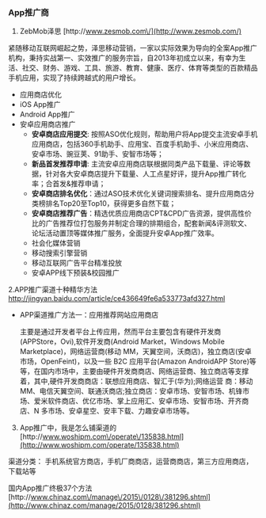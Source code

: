 ### App推广商

1. ZebMob泽思 [http:\/\/www.zesmob.com\/](http://www.zesmob.com/)

  紧随移动互联网崛起之势，泽思移动营销，一家以实际效果为导向的全案App推广机构，秉持实战第一、实效推广的服务宗旨，自2013年初成立以来，有幸为生活、社交、财务、游戏、工具、旅游、教育、健康、医疗、体育等类型的百款精品手机应用，实现了持续跨越式的用户增长。

  * 应用商店优化
  * iOS App推广
  * Android App推广
  * 安卓应用商店推广
    * **安卓商店应用提交**: 按照ASO优化规则，帮助用户将App提交主流安卓手机应用商店，包括360手机助手、应用宝、百度手机助手、小米应用商店、安卓市场、豌豆荚、91助手、安智市场等；
    * **新品首发推荐申请**: 主流安卓应用商店联根据同类产品下载量、评论等数据，针对各大安卓商店提升下载量、人工点星好评，提升App推广转化率；合首发&推荐申请；
    * **安卓商店排名优化**：通过ASO技术优化关键词搜索排名、提升应用商店分类榜排名Top20至Top10，获得更多自然下载；
    * **安卓商店推荐广告**：精选优质应用商店CPT&CPD广告资源，提供高性价比的广告推荐位打包服务并制定合理的排期组合，配套新闻&评测软文、论坛活动置顶等媒体推广服务，全面提升安卓App推广效率。
    * 社会化媒体营销
    * 移动搜索引擎营销
    * 移动互联网广告平台精准投放
    * 安卓APP线下预装&校园推广



  2.APP推广渠道十种精华方法
  [http:\/\/jingyan.baidu.com\/article\/ce436649fe6a533773afd327.html](http://jingyan.baidu.com/article/ce436649fe6a533773afd327.html)

  * APP渠道推广方法一：应用推荐网站应用商店

    主要是通过开发者平台上传应用，然而平台主要包含有硬件开发商\(APPStore，Ovi\),软件开发商\(Android Market，Windows Mobile Marketplace\)，网络运营商\(移动 MM，天翼空间，沃商店\)，独立商店\(安卓市场，OpenFeint\)，以及一些 B2C 应用平台\(Amazon AndroidAPP Store\)等等，在国内市场中，主要由硬件开发商商店、网络运营商、独立商店等支撑着，其中,硬件开发商商店：联想应用商店、智汇于\(华为\);网络运营 商：移动 MM、电信天翼空间、联通沃商店;独立商店：安卓市场、安智市场、机锋市场、爱米软件商店、优亿市场、掌上应用汇、安卓市场、安智市场、开齐商店、N 多市场、安卓星空、安丰下载、力趣安卓市场等。


  3. App推广中，我是怎么铺渠道的
  [http:\/\/www.woshipm.com\/operate\/135838.html](http://www.woshipm.com/operate/135838.html)

  渠道分类： 手机系统官方商店，手机厂商商店，运营商商店，第三方应用商店，下载站等

  国内App推广终极37个方法 
  [http:\/\/www.chinaz.com\/manage\/2015\/0128\/381296.shtml](http://www.chinaz.com/manage/2015/0128/381296.shtml)


